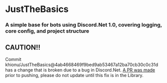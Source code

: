 # JustTheBasics
### A simple base for bots using Discord.Net 1.0, covering logging, core config, and project structure

## CAUTION!!
Commit khionu/JustTheBasics@4ab4668469f9bed9ab53467a12ba70cb30c0c31d has a change that is broken due to a bug in Discord.Net. [A PR was made](https://github.com/RogueException/Discord.Net/pull/546) prior to pushing, please do not update until this fix is in the Library.
